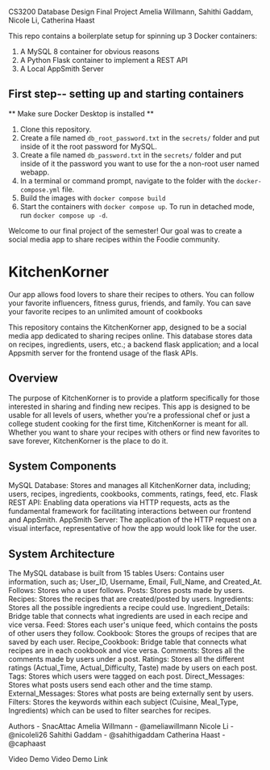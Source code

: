 CS3200 Database Design Final Project
Amelia Willmann, Sahithi Gaddam, Nicole Li, Catherina Haast

This repo contains a boilerplate setup for spinning up 3 Docker containers: 
1. A MySQL 8 container for obvious reasons
1. A Python Flask container to implement a REST API
1. A Local AppSmith Server

## First step-- setting up and starting containers
** Make sure Docker Desktop is installed **
1. Clone this repository.  
1. Create a file named `db_root_password.txt` in the `secrets/` folder and put inside of it the root password for MySQL. 
1. Create a file named `db_password.txt` in the `secrets/` folder and put inside of it the password you want to use for the a non-root user named webapp. 
1. In a terminal or command prompt, navigate to the folder with the `docker-compose.yml` file.  
1. Build the images with `docker compose build`
1. Start the containers with `docker compose up`.  To run in detached mode, run `docker compose up -d`. 


Welcome to our final project of the semester! Our goal was to create a social media app to share recipes within the Foodie community. 

# KitchenKorner

Our app allows food lovers to share their recipes to others. You can follow your favorite influencers, fitness gurus, friends, and family. You can save your favorite recipes to an unlimited amount of cookbooks

This repository contains the KitchenKorner app, designed to be a social media app dedicated to sharing recipes online. This database stores data on recipes, ingredients, users, etc.; a backend flask application; and a local Appsmith server for the frontend usage of the flask APIs.

## Overview 
The purpose of KitchenKorner is to provide a platform specifically for those interested in sharing and finding new recipes. This app is designed to be usable for all levels of users, whether you're a professional chef or just a college student cooking for the first time, KitchenKorner is meant for all. Whether you want to share your recipes with others or find new favorites to save forever, KitchenKorner is the place to do it.

## System Components
MySQL Database: Stores and manages all KitchenKorner data, including; users, recipes, ingredients, cookbooks, comments, ratings, feed, etc.
Flask REST API: Enabling data operations via HTTP requests, acts as the fundamental framework for facilitating interactions between our frontend and AppSmith.
AppSmith Server: The application of the HTTP request on a visual interface, representative of how the app would look like for the user.

## System Architecture
The MySQL database is built from 15 tables
Users: Contains user information, such as; User_ID, Username, Email, Full_Name, and Created_At.
Follows: Stores who a user follows.
Posts: Stores posts made by users.
Recipes: Stores the recipes that are created/posted by users.
Ingredients: Stores all the possible ingredients a recipe could use.
Ingredient_Details: Bridge table that connects what ingredients are used in each recipe and vice versa.
Feed: Stores each user's unique feed, which contains the posts of other users they follow.
Cookbook: Stores the groups of recipes that are saved by each user.
Recipe_Cookbook: Bridge table that connects what recipes are in each cookbook and vice versa.
Comments: Stores all the comments made by users under a post.
Ratings: Stores all the different ratings (Actual_Time, Actual_Difficulty, Taste) made by users on each post.
Tags: Stores which users were tagged on each post.
Direct_Messages: Stores what posts users send each other and the time stamp.
External_Messages: Stores what posts are being externally sent by users.
Filters: Stores the keywords within each subject (Cuisine, Meal_Type, Ingredients) which can be used to filter searches for recipes.


Authors - SnacAttac
Amelia Willmann - @ameliawillmann
Nicole Li - @nicoleli26
Sahithi Gaddam - @sahithigaddam
Catherina Haast - @caphaast


Video Demo
Video Demo Link


